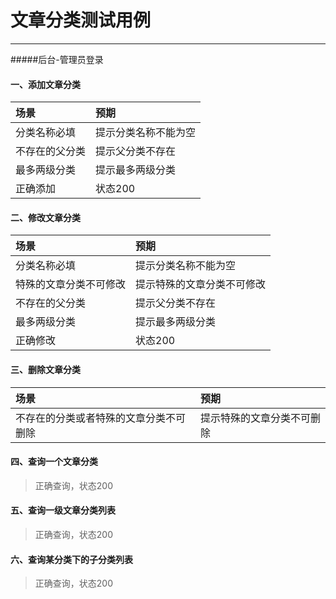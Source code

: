 # 文章分类测试用例

---
#####后台-管理员登录
#### 一、添加文章分类

| 场景| 预期|
| :--- | :--- |
|分类名称必填| 提示分类名称不能为空 | 
|不存在的父分类| 提示父分类不存在 | 
|最多两级分类| 提示最多两级分类| 
|正确添加| 状态200 |

#### 二、修改文章分类

| 场景| 预期|
| :--- | :--- |
|分类名称必填| 提示分类名称不能为空 |
|特殊的文章分类不可修改| 提示特殊的文章分类不可修改 |
|不存在的父分类| 提示父分类不存在 | 
|最多两级分类| 提示最多两级分类| 
|正确修改| 状态200 |

#### 三、删除文章分类

| 场景| 预期|
| :--- | :--- |
|不存在的分类或者特殊的文章分类不可删除| 提示特殊的文章分类不可删除 |

#### 四、查询一个文章分类
>正确查询，状态200

#### 五、查询一级文章分类列表

>正确查询，状态200

#### 六、查询某分类下的子分类列表

>正确查询，状态200












